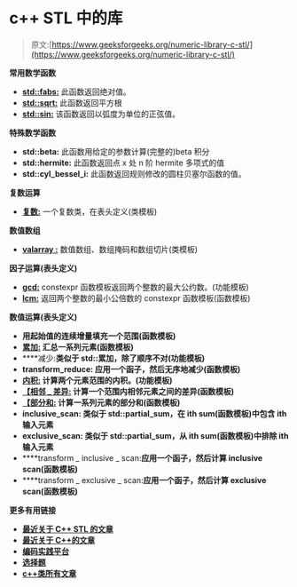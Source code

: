 # <numeric>c++ STL 中的库</numeric>

> 原文:[https://www.geeksforgeeks.org/numeric-library-c-stl/](https://www.geeksforgeeks.org/numeric-library-c-stl/)

**常用数学函数**

*   [**std::fabs:**](https://www.geeksforgeeks.org/c-library-math-h-functions/) 此函数返回绝对值。
*   [**std::sqrt:**](https://www.geeksforgeeks.org/square-root-of-an-integer/) 此函数返回平方根
*   [**std::sin:**](https://www.geeksforgeeks.org/c-program-calculate-value-sinx-cosx/) 该函数返回以弧度为单位的正弦值。

**特殊数学函数**

*   **std::beta:** 此函数用给定的参数计算(完整的)beta 积分
*   **std::hermite:** 此函数返回点 x 处 n 阶 hermite 多项式的值
*   **std::cyl_bessel_i:** 此函数返回规则修改的圆柱贝塞尔函数的值。

**复数运算**

*   [**复数:**](https://www.geeksforgeeks.org/complex-numbers-c-set-2/) 一个复数类，在表头定义(类模板)

**数值数组**

*   [**valarray :**](https://www.geeksforgeeks.org/std-valarray-class-c/) 数值数组、数组掩码和数组切片(类模板)

**因子运算(表头定义)**

*   [**gcd:**](https://www.geeksforgeeks.org/stdgcd-c-inbuilt-function-finding-gcd/) constexpr 函数模板返回两个整数的最大公约数。(功能模板)
*   [**lcm:**](https://www.geeksforgeeks.org/inbuilt-function-calculating-lcm-cpp/) 返回两个整数的最小公倍数的 constexpr 函数模板(函数模板)

**数值运算(表头定义)**

*   [](https://www.geeksforgeeks.org/std-iota-in-cpp/)**用起始值的连续增量填充一个范围(函数模板)**
*   **[**累加:**](https://www.geeksforgeeks.org/numeric-header-in-c-stl-set-1-accumulate-and-partial_sum/) 汇总一系列元素(函数模板)**
*   ****减少:**类似于 std::累加，除了顺序不对(功能模板)**
*   ****transform_reduce:** 应用一个函子，然后无序地减少(函数模板)**
*   **[**内积:**](https://www.geeksforgeeks.org/std-inner_product-in-cpp/) 计算两个元素范围的内积。(功能模板)**
*   **[**【相邻 _ 差异:**](https://www.geeksforgeeks.org/std-adjacent_difference-in-cpp/) 计算一个范围内相邻元素之间的差异(函数模板)**
*   **[**【部分和:**](https://www.geeksforgeeks.org/numeric-header-in-c-stl-set-1-accumulate-and-partial_sum/) 计算一系列元素的部分和(函数模板)**
*   ****inclusive_scan:** 类似于 std::partial_sum，在 ith sum(函数模板)中包含 ith 输入元素**
*   ****exclusive_scan:** 类似于 std::partial_sum，从 ith sum(函数模板)中排除 ith 输入元素**
*   ****transform _ inclusive _ scan:**应用一个函子，然后计算 inclusive scan(函数模板)**
*   ****transform _ exclusive _ scan:**应用一个函子，然后计算 exclusive scan(函数模板)**

****更多有用链接****

*   **[最近关于 C++ STL 的文章](https://www.geeksforgeeks.org/tag/stl/)**
*   **[最近关于 C++的文章](https://www.geeksforgeeks.org/category/cpp/)**
*   **[编码实践平台](https://practice.geeksforgeeks.org/)**
*   **[选择题](https://www.geeksforgeeks.org/c-programming-multiple-choice-questions/)**
*   **[c++类所有文章](https://www.geeksforgeeks.org/c-plus-plus/)**